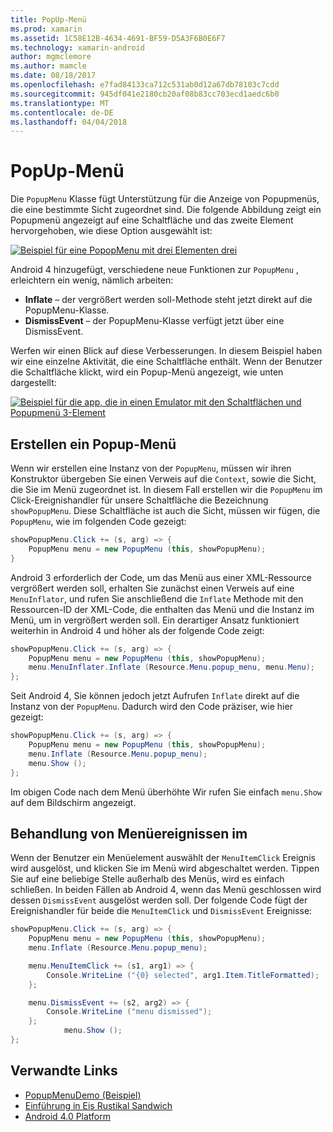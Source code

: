 ```yaml
---
title: PopUp-Menü
ms.prod: xamarin
ms.assetid: 1C58E12B-4634-4691-BF59-D5A3F6B0E6F7
ms.technology: xamarin-android
author: mgmclemore
ms.author: mamcle
ms.date: 08/18/2017
ms.openlocfilehash: e7fad84133ca712c531ab0d12a67db78103c7cdd
ms.sourcegitcommit: 945df041e2180cb20af08b83cc703ecd1aedc6b0
ms.translationtype: MT
ms.contentlocale: de-DE
ms.lasthandoff: 04/04/2018
---
```

# <a name="popup-menu"></a>PopUp-Menü

Die `PopupMenu` Klasse fügt Unterstützung für die Anzeige von Popupmenüs, die eine bestimmte Sicht zugeordnet sind. Die folgende Abbildung zeigt ein Popupmenü angezeigt auf eine Schaltfläche und das zweite Element hervorgehoben, wie diese Option ausgewählt ist:

 [![Beispiel für eine PopopMenu mit drei Elementen drei](popup-menu-images/20-popupmenu.png)](popup-menu-images/20-popupmenu.png#lightbox)

Android 4 hinzugefügt, verschiedene neue Funktionen zur `PopupMenu` , erleichtern ein wenig, nämlich arbeiten:

-   **Inflate** &ndash; der vergrößert werden soll-Methode steht jetzt direkt auf die PopupMenu-Klasse.
-   **DismissEvent** &ndash; der PopupMenu-Klasse verfügt jetzt über eine DismissEvent.

Werfen wir einen Blick auf diese Verbesserungen. In diesem Beispiel haben wir eine einzelne Aktivität, die eine Schaltfläche enthält. Wenn der Benutzer die Schaltfläche klickt, wird ein Popup-Menü angezeigt, wie unten dargestellt:

 [![Beispiel für die app, die in einen Emulator mit den Schaltflächen und Popupmenü 3-Element](popup-menu-images/06-popupmenu.png)](popup-menu-images/06-popupmenu.png#lightbox)


## <a name="creating-a-popup-menu"></a>Erstellen ein Popup-Menü

Wenn wir erstellen eine Instanz von der `PopupMenu`, müssen wir ihren Konstruktor übergeben Sie einen Verweis auf die `Context`, sowie die Sicht, die Sie im Menü zugeordnet ist. In diesem Fall erstellen wir die `PopupMenu` im Click-Ereignishandler für unsere Schaltfläche die Bezeichnung `showPopupMenu`.
Diese Schaltfläche ist auch die Sicht, müssen wir fügen, die `PopupMenu`, wie im folgenden Code gezeigt:

```csharp
showPopupMenu.Click += (s, arg) => {
    PopupMenu menu = new PopupMenu (this, showPopupMenu);
}
```

Android 3 erforderlich der Code, um das Menü aus einer XML-Ressource vergrößert werden soll, erhalten Sie zunächst einen Verweis auf eine `MenuInflator`, und rufen Sie anschließend die `Inflate` Methode mit den Ressourcen-ID der XML-Code, die enthalten das Menü und die Instanz im Menü, um in vergrößert werden soll. Ein derartiger Ansatz funktioniert weiterhin in Android 4 und höher als der folgende Code zeigt:

```csharp
showPopupMenu.Click += (s, arg) => {
    PopupMenu menu = new PopupMenu (this, showPopupMenu);
    menu.MenuInflater.Inflate (Resource.Menu.popup_menu, menu.Menu);
};
```

Seit Android 4, Sie können jedoch jetzt Aufrufen `Inflate` direkt auf die Instanz von der `PopupMenu`. Dadurch wird den Code präziser, wie hier gezeigt:

```csharp
showPopupMenu.Click += (s, arg) => {
    PopupMenu menu = new PopupMenu (this, showPopupMenu);
    menu.Inflate (Resource.Menu.popup_menu);
    menu.Show ();
};
```

Im obigen Code nach dem Menü überhöhte Wir rufen Sie einfach `menu.Show` auf dem Bildschirm angezeigt.


## <a name="handling-menu-events"></a>Behandlung von Menüereignissen im

Wenn der Benutzer ein Menüelement auswählt der `MenuItemClick` Ereignis wird ausgelöst, und klicken Sie im Menü wird abgeschaltet werden. Tippen Sie auf eine beliebige Stelle außerhalb des Menüs, wird es einfach schließen. In beiden Fällen ab Android 4, wenn das Menü geschlossen wird dessen `DismissEvent` ausgelöst werden soll. Der folgende Code fügt der Ereignishandler für beide die `MenuItemClick` und `DismissEvent` Ereignisse:

```csharp
showPopupMenu.Click += (s, arg) => {
    PopupMenu menu = new PopupMenu (this, showPopupMenu);
    menu.Inflate (Resource.Menu.popup_menu);

    menu.MenuItemClick += (s1, arg1) => {
        Console.WriteLine ("{0} selected", arg1.Item.TitleFormatted);
    };

    menu.DismissEvent += (s2, arg2) => {
        Console.WriteLine ("menu dismissed");
    };
            menu.Show ();
};
```



## <a name="related-links"></a>Verwandte Links

- [PopupMenuDemo (Beispiel)](https://developer.xamarin.com/samples/monodroid/PopupMenuDemo/)
- [Einführung in Eis Rustikal Sandwich](http://www.android.com/about/ice-cream-sandwich/)
- [Android 4.0 Platform](http://developer.android.com/sdk/android-4.0.html)
